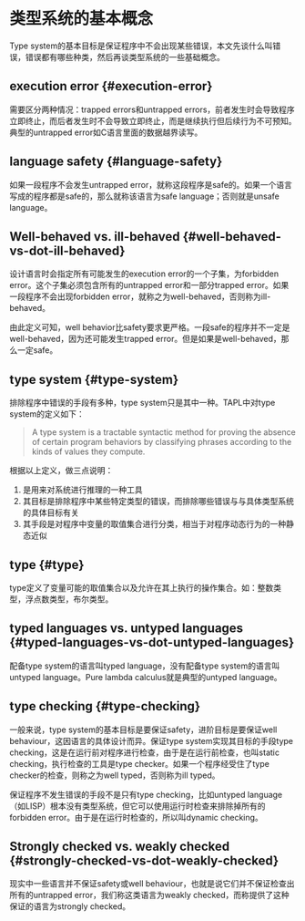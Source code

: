 # 类型系统的基本概念


Type system的基本目标是保证程序中不会出现某些错误，本文先谈什么叫错误，错误都有哪些种类，然后再谈类型系统的一些基础概念。


## execution error {#execution-error}

需要区分两种情况：trapped errors和untrapped errors，前者发生时会导致程序立即终止，而后者发生时不会导致立即终止，而是继续执行但后续行为不可预知。典型的untrapped error如C语言里面的数据越界读写。


## language safety {#language-safety}

如果一段程序不会发生untrapped error，就称这段程序是safe的。如果一个语言写成的程序都是safe的，那么就称该语言为safe language；否则就是unsafe language。


## Well-behaved vs. ill-behaved {#well-behaved-vs-dot-ill-behaved}

设计语言时会指定所有可能发生的execution error的一个子集，为forbidden error。这个子集必须包含所有的untrapped error和一部分trapped error。如果一段程序不会出现forbidden error，就称之为well-behaved，否则称为ill-behaved。

由此定义可知，well behavior比safety要求更严格。一段safe的程序并不一定是well-behaved，因为还可能发生trapped error。但是如果是well-behaved，那么一定safe。


## type system {#type-system}

排除程序中错误的手段有多种，type system只是其中一种。TAPL中对type system的定义如下：

> A type system is a tractable syntactic method for proving the absence of certain program behaviors by classifying phrases according to the kinds of values they compute.

根据以上定义，做三点说明：

1.  是用来对系统进行推理的一种工具
2.  其目标是排除程序中某些特定类型的错误，而排除哪些错误与与具体类型系统的具体目标有关
3.  其手段是对程序中变量的取值集合进行分类，相当于对程序动态行为的一种静态近似


## type {#type}

type定义了变量可能的取值集合以及允许在其上执行的操作集合。如：整数类型，浮点数类型，布尔类型。


## typed languages vs. untyped languages {#typed-languages-vs-dot-untyped-languages}

配备type system的语言叫typed language，没有配备type system的语言叫untyped language。Pure lambda calculus就是典型的untyped language。


## type checking {#type-checking}

一般来说，type system的基本目标是要保证safety，进阶目标是要保证well behaviour，这因语言的具体设计而异。保证type system实现其目标的手段type checking，这是在运行前对程序进行检查，由于是在运行前检查，也叫static checking，执行检查的工具是type checker。如果一个程序经受住了type checker的检查，则称之为well typed，否则称为ill typed。

保证程序不发生错误的手段不是只有type checking，比如untyped language（如LISP）根本没有类型系统，但它可以使用运行时检查来排除掉所有的forbidden error。由于是在运行时检查的，所以叫dynamic checking。


## Strongly checked vs. weakly checked {#strongly-checked-vs-dot-weakly-checked}

现实中一些语言并不保证safety或well behaviour，也就是说它们并不保证检查出所有的untrapped error，我们称这类语言为weakly checked，而称提供了这种保证的语言为strongly checked。

